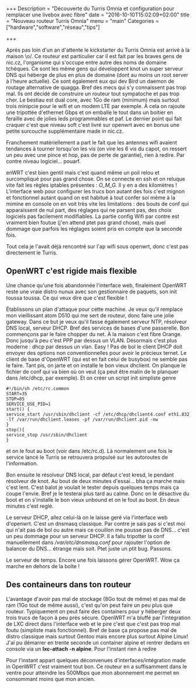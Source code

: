 +++
Description = "Découverte du Turris Omnia et configuration pour remplacer une livebox avec fibre"
date = "2016-10-10T15:02:09+02:00"
title = "Nouveau routeur Turris Omnia"
menu = "main"
Categories = ["hardware","software","réseau","tips"]

+++

Après pas loin d'un an d'attente le kickstarter du Turris Omnia est arrivé à la maison \o/. Ce routeur est particulier car il est fait par les braves gens de nic.cz, l'organisme qui s'occupe entre autre des noms de domaine tchèques. Ce sont les même gens qui développent knot un super serveur DNS qui héberge de plus en plus de domaine (dont au moins un root server à l'heure actuelle). Ce sont également eux qui dev Bird un daemon de routage alternative de quagga. Bref des mecs qui s'y connaissent pas trop mal. Ils ont décidé de construire un routeur tout sympatoche et pas trop cher. Le bestiau est dual core, avec 1Go de ram (minimum) mais surtout trois minipcie pour le wifi et un modem LTE par exemple. À cela on rajoute une tripottée d'ethernet Gbps et on emballe le tout dans un boitier en feraille avec de jolies leds programmables et paf. Le dernier point qui fait craquer c'est que niveau soft c'est livré sur openwrt avec en bonus une petite surcouche supplémentaire made in nic.cz.

Franchement matériellement a part le fait que les antennes wifi avaient tendances à tourner lorsqu'on les vis (on vire les 6 vis du capot, on ressert un peu avec une pince et hop, pas de perte de garantie), rien à redire. Par contre niveau logiciel… pouarf.

enWRT c'est bien gentil mais c'est quand même un poil relou et surcompliqué pour pas grand chose. On se connecte en ssh et on reluque vite fait les règles iptables présentes : _O_M_G_. Il y en a des kilomètres ! L'interface web pour configurer les trucs bon autant des fois c'est mignon et fonctionnel autant quand on est habitué à tout confer soi même à la mimine en console on en voit très vite les limitations : des bouts de conf qui apparaissent de nul part, des réglages qui ne parsent pas, des choix logiciels pas facilement modifiables. La partie config Wifi par contre est vraiment bien foutue (j'en attend ptet pas grand chose), mais quel dommage que parfois les réglages soient pris en compte que la seconde fois.

Tout cela je l'avait déjà rencontré sur l'ap wifi sous openwrt, donc c'est pas directement le Turris.

## OpenWRT c'est rigide mais flexible
Une chance qu'une fois abandonnée l'interface web, finalement OpenWRT reste une vraie distro nunux avec son gestionnaire de paquets, son init toussa toussa. Ce qui veux dire que c'est flexible !

Établissons un plan d'attaque pour cette machine. Je veux qu'il remplace mon vieillissant atom D510 qui me sert de routeur, donc faire une jolie gateway. Dans ce but je veux qu'il fasse également serveur NTP, résolveur DNS local, serveur DHCP. Bref des services de bases d'une passerelle. Bon commençons par le faire chopper du net. À la maison c'est fibre Orange. Donc jusqu'à peu c'est PPP par dessus un VLAN. Désormais c'est plus moderne : dhcp par dessus un vlan. Easy ! Pas de bol le client DHCP doit envoyer des options non conventionnelles pour avoir le précieux ternet. Le client de base d'OpenWRT (qui est en fait celui de busybox) ne semble pas le faire. Tant pis, on jarte et on installe le bon vieux dhclient. On planque le fichier de conf qui va bien où on veut (ça peut être malin de le planquer dans /etc/dhcp, par exemple). Et on créer un script init simpliste genre

```
#!/bin/sh /etc/rc.common
START=35
STOP=85
SERVICE_USE_PID=1
start() {
service_start /usr/sbin/dhclient -cf /etc/dhcp/dhclient4.conf eth1.832 -lf /var/run/dhclient.leases -pf /var/run/dhclient.pid -nw
}
stop(){
service_stop /usr/sbin/dhclient
}
```
et on le fout au boot (voir dans /etc/rc.d). Là normalement une fois le service lancé le Turris se retrouvera propulsé sur les autoroutes de l'information.

Bon ensuite le résolveur DNS local, par défaut c'est kresd, le pendant résolveur de knot. Au bout de deux minutes d'essai… bha ça marche mais c'est lent. C'est balot je voulait le tester depuis quelques temps mais ça coupe l'envie. Bref je le testerai plus tard au calme. Donc on le désactive du boot et on s'installe le bon vieux unbound et on le fout au boot. En deux minutes c'est reglé.

Le serveur DHCP, allez celui-là on le laisse geré via l'interface web d'openwrt. C'est un dnsmasq classique. Par contre je sais pas si c'est moi qui n'ait pas de bol ou autre mais ce couillon me pousse pas de DNS… c'est un peu dommage pour un serveur DHCP. Il a fallu tripotter la conf manuellement dans */var/etc/dnsmasq.conf* pour rajouter l'option de balancer du DNS… étrange mais soit. Ptet juste un ptit bug. Passons.

Le serveur de temps. Encore une fois laissons gérer OpenWRT. Wow ça marche en dehors de la boîte !

## Des containeurs dans ton routeur
L'avantage d'avoir pas mal de stockage (8Go tout de même) et pas mal de ram (1Go tout de même aussi), c'est qu'on peut faire un peu plus que routeur. Typiquement on peut faire des containers pour y héberger deux trois trucs de façon à peu près sécure. OpenWRT m'a bluffé par l'intégration de LXC direct dans l'interface web et le pire c'est que c'est pas trop mal foutu (simpliste mais fonctionnel). Bref de base ça propose pas mal de distro classique mais surtout Gentoo mais encore plus surtout Alpine Linux! J'ai pu démarrer en trente seconde un container alpine et rentrer dedans en console via un **lxc-attach -n alpine**. Pour l'instant rien à redire

Pour l'instant appart quelques déconvenues d'interfaces/intégration made in OpenWRT c'est vraiment tout bon. Ce routeur en a suffisamment dans le ventre pour atteindre les 500Mbps que mon abonnement me permet en consommant moins que mon ancien.
